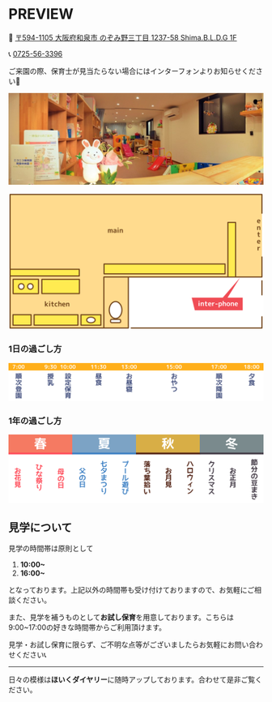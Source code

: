 # PREVIEW

🏡 [〒594-1105 大阪府和泉市 のぞみ野三丁目 1237-58 Shima.B.L.D.G 1F](https://goo.gl/maps/wMkEvpDmiUB2)

📞 [0725-56-3396](tel:0725563396)

ご来園の際、保育士が見当たらない場合にはインターフォンよりお知らせください🙇

![as?fetch=bloburl](../image/room.2.jpg)

![as?fetch=hast](../svg/preview.room.svg)

### 1日の過ごし方

![as?fetch=hast](../svg/preview.day.svg)

<!-- 空いている時間帯は主に遊んでいます。季節感のある遊びなど、その時々に応じてする遊びが決まります。また、お散歩に出かけることも多いです。 -->

<!-- ### 定番のお散歩コース Google My Map

* oge
  * 風がいい
* few
  * 遊具が充実している -->

### 1年の過ごし方

![as?fetch=hast](../svg/preview.year.svg)
<!-- ![as?fetch=bloburl&className=preview_square](../image/preview.spring.jpg)
![as?fetch=bloburl&className=preview_square](../image/preview.summer.jpg)
![as?fetch=bloburl&className=preview_square](../image/preview.fall.jpg)
![as?fetch=bloburl&className=preview_square](../image/preview.winter.jpg) -->

<!-- #### [🌏地図🏃](https://drive.google.com/open?id=183-KK2iIdtZssIV-K_zXllTHb5YFmec4&usp=sharing)

↑お散歩に利用する街のお気に入りスポットをまとめています。(随時更新) -->


## 見学について
見学の時間帯は原則として

1. **10:00~**
1. **16:00~**

となっております。上記以外の時間帯も受け付けておりますので、お気軽にご相談ください。

また、見学を補うものとして**お試し保育**を用意しております。こちらは9:00~17:00の好きな時間帯からご利用頂けます。

見学・お試し保育に限らず、ご不明な点等がございましたらお気軽にお問い合わせください📞

***

日々の模様は**ほいくダイヤリー**に随時アップしております。合わせて是非ご覧ください。

